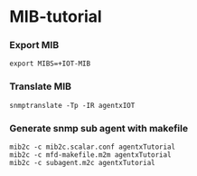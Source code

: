 # MIB-tutorial

### Export MIB
```
export MIBS=+IOT-MIB
```

### Translate MIB
```
snmptranslate -Tp -IR agentxIOT
```

### Generate snmp sub agent with makefile
```
mib2c -c mib2c.scalar.conf agentxTutorial
mib2c -c mfd-makefile.m2m agentxTutorial
mib2c -c subagent.m2c agentxTutorial
```
